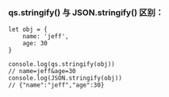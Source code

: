 ### qs.stringify() 与 JSON.stringify() 区别：
```
let obj = {
    name: 'jeff',
    age: 30
}

console.log(qs.stringify(obj))
// name=jeff&age=30
console.log(JSON.stringify(obj))
// {"name":"jeff","age":30}
```